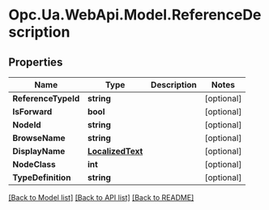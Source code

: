 # Opc.Ua.WebApi.Model.ReferenceDescription

## Properties

Name | Type | Description | Notes
------------ | ------------- | ------------- | -------------
**ReferenceTypeId** | **string** |  | [optional] 
**IsForward** | **bool** |  | [optional] 
**NodeId** | **string** |  | [optional] 
**BrowseName** | **string** |  | [optional] 
**DisplayName** | [**LocalizedText**](LocalizedText.md) |  | [optional] 
**NodeClass** | **int** |  | [optional] 
**TypeDefinition** | **string** |  | [optional] 

[[Back to Model list]](../README.md#documentation-for-models) [[Back to API list]](../README.md#documentation-for-api-endpoints) [[Back to README]](../README.md)

